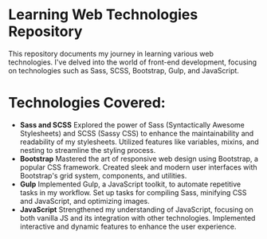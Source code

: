 # Learning Web Technologies Repository 

This repository documents my journey in learning various web technologies. I've delved into the world of front-end development, focusing on technologies such as Sass, SCSS, Bootstrap, Gulp, and JavaScript.

# Technologies Covered:

- **Sass and SCSS**
Explored the power of Sass (Syntactically Awesome Stylesheets) and SCSS (Sassy CSS) to enhance the maintainability and readability of my stylesheets.
Utilized features like variables, mixins, and nesting to streamline the styling process.
- **Bootstrap**
Mastered the art of responsive web design using Bootstrap, a popular CSS framework.
Created sleek and modern user interfaces with Bootstrap's grid system, components, and utilities.
- **Gulp**
Implemented Gulp, a JavaScript toolkit, to automate repetitive tasks in my workflow.
Set up tasks for compiling Sass, minifying CSS and JavaScript, and optimizing images.
- **JavaScript**
Strengthened my understanding of JavaScript, focusing on both vanilla JS and its integration with other technologies.
Implemented interactive and dynamic features to enhance the user experience.




